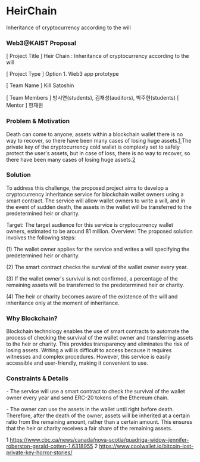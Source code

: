 # HeirChain
Inheritance of cryptocurrency according to the will

### <a name="br1"></a>Web3@KAIST Proposal

[ Project Title ] Heir Chain : Inheritance of cryptocurrency according to the will

[ Project Type ] Option 1. Web3 app prototype

[ Team Name ] Kill Satoshin

[ Team Members ] 방시연(students), 김재성(auditors), 박주현(students)
 [ Mentor ] 한재원


### Problem & Motivation

Death can come to anyone, assets within a blockchain wallet there is no way to recover, so there have been many cases
of losing huge assets.[1](#br1)[ ](#br1)The private key of the cryptocurrency cold wallet is complexly set to safely protect the user's
 assets, but in case of loss, there is no way to recover, so there have been many cases of losing huge assets.[2](#br1)


### Solution

To address this challenge, the proposed project aims to develop a cryptocurrency inheritance service for blockchain
wallet owners using a smart contract. The service will allow wallet owners to write a will, and in the event of sudden
death, the assets in the wallet will be transferred to the predetermined heir or charity.

Target: The target audience for this service is cryptocurrency wallet owners, estimated to be around 81 million.
Overview: The proposed solution involves the following steps:

(1) The wallet owner applies for the service and writes a will specifying the predetermined heir or charity.

(2) The smart contract checks the survival of the wallet owner every year.

(3) If the wallet owner's survival is not confirmed, a percentage of the remaining assets will be transferred to the
 predetermined heir or charity.

(4) The heir or charity becomes aware of the existence of the will and inheritance only at the moment of inheritance.


### Why Blockchain?

Blockchain technology enables the use of smart contracts to automate the process of checking the survival of the wallet
owner and transferring assets to the heir or charity. This provides transparency and eliminates the risk of losing assets.
Writing a will is difficult to access because it requires witnesses and complex procedures. However, this service is easily
accessible and user-friendly, making it convenient to use.


### Constraints & Details

\- The service will use a smart contract to check the survival of the wallet owner every year and send ERC-20 tokens
 of the Ethereum chain.

\- The owner can use the assets in the wallet until right before death. Therefore, after the death of the owner, assets
 will be inherited at a certain ratio from the remaining amount, rather than a certain amount. This ensures that the
 heir or charity receives a fair share of the remaining assets.

1 https://www.cbc.ca/news/canada/nova-scotia/quadriga-widow-jennifer-roberston-gerald-cotten-1.6318955
2 https://www.coolwallet.io/bitcoin-lost-private-key-horror-stories/
